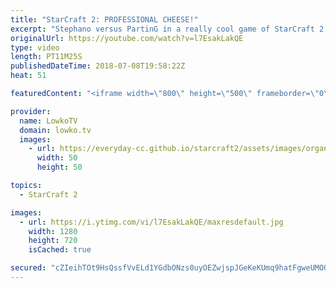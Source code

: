 ```yaml
---
title: "StarCraft 2: PROFESSIONAL CHEESE!"
excerpt: "Stephano versus PartinG in a really cool game of StarCraft 2. Subscribe for more videos: http://lowko.tv/youtube Solar vs INnoVation: https://goo.gl/gVzpyJ  Super quick decision making is the name of the game. Stephano notices the cheese early and responds immediately. However, he does lose two bases"
originalUrl: https://youtube.com/watch?v=l7EsakLakQE
type: video
length: PT11M25S
publishedDateTime: 2018-07-08T19:58:22Z
heat: 51

featuredContent: "<iframe width=\"800\" height=\"500\" frameborder=\"0\" src=\"https://www.youtube.com/embed/l7EsakLakQE\" allow=\"accelerometer; autoplay; encrypted-media; gyroscope; picture-in-picture\" allowfullscreen></iframe>"

provider:
  name: LowkoTV
  domain: lowko.tv
  images:
    - url: https://everyday-cc.github.io/starcraft2/assets/images/organizations/lowko.tv-50x50.jpg
      width: 50
      height: 50

topics:
  - StarCraft 2

images:
  - url: https://i.ytimg.com/vi/l7EsakLakQE/maxresdefault.jpg
    width: 1280
    height: 720
    isCached: true

secured: "cZIeihTOt9HsQssfVvELd1YGdbONzs0uyOEZwjspJGeKeKUmq9hatFgweUMOQpHRKlKb5u8e4XWtawPjxlpzNojHe//2UMYhOIC39rXTvHhuIOp6MUT/qpIs4TuY7ueNTpoEk5v63sBBiqqGLSJ0PTmYOeo43YOyTNCGxw6ZKH251EywkQblX7FkAYRHTnVbNCY/5gDiKez2ga7b0Ez7OJyZwr6ZR0dYmEsbIWPZMUM2JwSv7gTORJTb9Arb93rM98+utivTwonMYEDLFXHicpBuHc4U5qowAlZxYFINpLSg0ww8Sn+qV4IcFFdfogVxqTP1zPBERtwgDfLh821cCPXeZd6xQkS2FMJTh8v4Vz16Yy/tSL97eQoQcXaYWiDeziPTjWg7VJeBnSwEv+0fTocw4wv1L3b2bHl8DRGk6CDYcRaEw/yWHcslIbLC1xks;b0PFFv+FLI42oAwz3q3r7g=="
---
```


